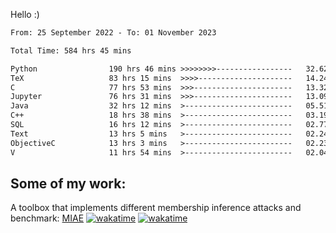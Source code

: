 Hello :)


<!--START_SECTION:waka-->

```txt
From: 25 September 2022 - To: 01 November 2023

Total Time: 584 hrs 45 mins

Python                190 hrs 46 mins >>>>>>>>-----------------   32.62 %
TeX                   83 hrs 15 mins  >>>>---------------------   14.24 %
C                     77 hrs 53 mins  >>>----------------------   13.32 %
Jupyter               76 hrs 31 mins  >>>----------------------   13.09 %
Java                  32 hrs 12 mins  >------------------------   05.51 %
C++                   18 hrs 38 mins  >------------------------   03.19 %
SQL                   16 hrs 12 mins  >------------------------   02.77 %
Text                  13 hrs 5 mins   >------------------------   02.24 %
ObjectiveC            13 hrs 3 mins   >------------------------   02.23 %
V                     11 hrs 54 mins  >------------------------   02.04 %
```

<!--END_SECTION:waka-->

## Some of my work: 

A toolbox that implements different membership inference attacks and benchmark: [MIAE](https://github.com/RPI-DSPlab) [![wakatime](https://wakatime.com/badge/user/18ac89f5-baf8-49e6-a5ee-d9272435ce3a/project/3e6541fd-578f-4d9d-9080-f2a42b2d10e1.svg)](https://wakatime.com/badge/user/18ac89f5-baf8-49e6-a5ee-d9272435ce3a/project/3e6541fd-578f-4d9d-9080-f2a42b2d10e1) [![wakatime](https://wakatime.com/badge/user/18ac89f5-baf8-49e6-a5ee-d9272435ce3a/project/5d5826e9-c6d6-4d86-8b00-0d1608c5f167.svg)](https://wakatime.com/badge/user/18ac89f5-baf8-49e6-a5ee-d9272435ce3a/project/5d5826e9-c6d6-4d86-8b00-0d1608c5f167)
